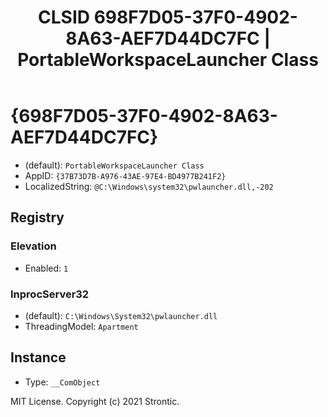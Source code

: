 ﻿---
title: "CLSID 698F7D05-37F0-4902-8A63-AEF7D44DC7FC | PortableWorkspaceLauncher Class"
excerpt: What is COM-Object CLSID 698F7D05-37F0-4902-8A63-AEF7D44DC7FC?
---

# {698F7D05-37F0-4902-8A63-AEF7D44DC7FC}

* (default): `PortableWorkspaceLauncher Class`
* AppID: `{37B73D7B-A976-43AE-97E4-BD4977B241F2}`
* LocalizedString: `@C:\Windows\system32\pwlauncher.dll,-202`

## Registry


### Elevation

* Enabled: `1`

### InprocServer32

* (default): `C:\Windows\System32\pwlauncher.dll`
* ThreadingModel: `Apartment`

## Instance

* Type: `__ComObject`

MIT License. Copyright (c) 2021 Strontic.


